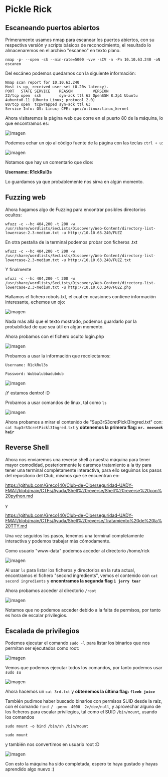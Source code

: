 <h1>
    Pickle Rick
</h1>

<h2>
    Escaneando puertos abiertos
</h2>

Primeramente usamos nmap para escanear los puertos abiertos, con su respectiva versión y scripts básicos de reconocimiento, el resultado lo almacenaremos en el archivo "escaneo" en texto plano.

```
nmap -p- --open -sS --min-rate=5000 -vvv -sCV -n -Pn 10.10.63.240 -oN escaneo
```

Del escáneo podemos quedarnos con la siguiente información:

```
Nmap scan report for 10.10.63.240
Host is up, received user-set (0.20s latency).
PORT   STATE SERVICE    REASON         VERSION
22/tcp open  ssh        syn-ack ttl 63 OpenSSH 8.2p1 Ubuntu 4ubuntu0.11 (Ubuntu Linux; protocol 2.0)
80/tcp open  tcpwrapped syn-ack ttl 63
Service Info: OS: Linux; CPE: cpe:/o:linux:linux_kernel
```
Ahora visitaremos la página web que corre en el puerto 80 de la máquina, lo que encontramos es: 

![imagen](https://hackmd.io/_uploads/BJjXZ6gbA.png)

Podemos echar un ojo al código fuente de la página con las teclas `ctrl + u`:

![imagen](https://hackmd.io/_uploads/SkBvWaxZ0.png)

Notamos que hay un comentario que dice: 

**Username: R1ckRul3s**

Lo guardamos ya que probablemente nos sirva en algún momento.

<h2>
    Fuzzing web
</h2>

Ahora hagamos algo de Fuzzing para encontrar posibles directorios ocultos:


```
wfuzz -c --hc 404,200 -t 200 -w /usr/share/wordlists/SecLists/Discovery/Web-Content/directory-list-lowercase-2.3-medium.txt -u http://10.10.63.240/FUZZ
```

En otra pestaña de la terminal podemos probar con ficheros .txt

```
wfuzz -c --hc 404,200 -t 200 -w /usr/share/wordlists/SecLists/Discovery/Web-Content/directory-list-lowercase-2.3-medium.txt -u http://10.10.63.240/FUZZ.txt
```

Y finalmente

```
wfuzz -c --hc 404,200 -t 200 -w /usr/share/wordlists/SecLists/Discovery/Web-Content/directory-list-lowercase-2.3-medium.txt -u http://10.10.63.240/FUZZ.php
```

Hallamos el fichero robots.txt, el cual en ocasiones contiene información interesante, echemos un ojo:

![imagen](https://hackmd.io/_uploads/ryanrag-R.png)

Nada más allá que el texto mostrado, podemos guardarlo por la probabilidad de que sea útil en algún momento.

Ahora probamos con el fichero oculto login.php

![imagen](https://hackmd.io/_uploads/rJfmIplWA.png)

Probamos a usar la información que recolectamos:

```
Username: R1ckRul3s

Password: Wubbalubbadubdub
```

![imagen](https://hackmd.io/_uploads/HJc5LagbA.png)

¡Y estamos dentro! :D

Probamos a usar comandos de linux, tal como `ls`

![imagen](https://hackmd.io/_uploads/BJtZDTlWC.png)

Ahora probamos a mirar el contenido de  "Sup3rS3cretPickl3Ingred.txt" con: `cat Sup3rS3cretPickl3Ingred.txt`
y **obtenemos la primera flag: `mr. meeseek hair`**


<h2>
    Reverse Shell
</h2>

Ahora nos enviaremos una reverse shell a nuestra máquina para tener mayor comodidad, posteriormente le daremos tratamiento a la tty para tener una terminal completamente interactiva, para ello seguimos los pasos del repositorio del Club, mismos que se encuentran en:

https://github.com/Greco140/Club-de-Ciberseguridad-UADY-FMAT/blob/main/CTFs/Ayuda/Shell%20reverse/Shell%20reverse%20con%20python.md

y 

https://github.com/Greco140/Club-de-Ciberseguridad-UADY-FMAT/blob/main/CTFs/Ayuda/Shell%20reverse/Tratamiento%20de%20la%20TTY.md

Una vez seguidos los pasos, tenemos una terminal completamente interactiva y podemos trabajar más cómodamente.

Como usuario "www-data" podemos acceder al directorio /home/rick

![imagen](https://hackmd.io/_uploads/Hknh_TeWA.png)

Al usar `ls` para listar los ficheros y directorios en la ruta actual, encontramos el fichero "second ingredients", vemos el contenido con `cat second ingredients` y **encontramos la segunda flag `1 jerry tear`**

Ahora probamos acceder al directorio `/root`

![imagen](https://hackmd.io/_uploads/Bks0YTg-A.png)

Notamos que no podemos acceder debido a la falta de permisos, por tanto es hora de escalar privilegios.


<h2>
    Escalada de privilegios
</h2>

Podemos ejecutar el comando `sudo -l` para listar los binarios que nos permitan ser ejecutados como root:

![imagen](https://hackmd.io/_uploads/r12756lZC.png)

Vemos que podemos ejecutar todos los comandos, por tanto podemos usar `sudo su` 

![imagen](https://hackmd.io/_uploads/B19Pqpg-C.png)

Ahora hacemos un `cat 3rd.txt` y **obtenemos la última flag: `fleeb juice`**

También pudimos haber buscado binarios con permisos SUID desde la raíz, con el comando `find / -perm -4000  2>/dev/null`, y aprovechar alguno de los ficheros para escalar privilegios, tal como el SUID `/bin/mount`, usando los comandos 
```
sudo mount -o bind /bin/sh /bin/mount

sudo mount
```
y también nos convertimos en usuario root :D

![imagen](https://hackmd.io/_uploads/rJKE2aebA.png)



Con esto la máquina ha sido completada, espero te haya gustado y hayas aprendido algo nuevo :)
